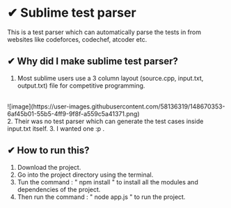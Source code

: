 # ✔ Sublime test parser
This is a test parser which can automatically parse the tests in from websites like codeforces, codechef, atcoder etc.

## ✔ Why did I make sublime test parser?
1. Most sublime users use a 3 column layout (source.cpp, input.txt, output.txt) file for competitive programming. 
<br>
![image](https://user-images.githubusercontent.com/58136319/148670353-6af45b01-55b5-4ff9-9f8f-a559c5a41371.png)
<br>
2. Their was no test parser which can generate the test cases inside input.txt itself. 
3. I wanted one :p .


## ✔ How to run this?
1. Download the project.
2. Go into the project directory using the terminal.
3. Tun the command : " npm install " to install all the modules and dependencies of the project.
4. Then run the command : " node app.js " to run the project.

